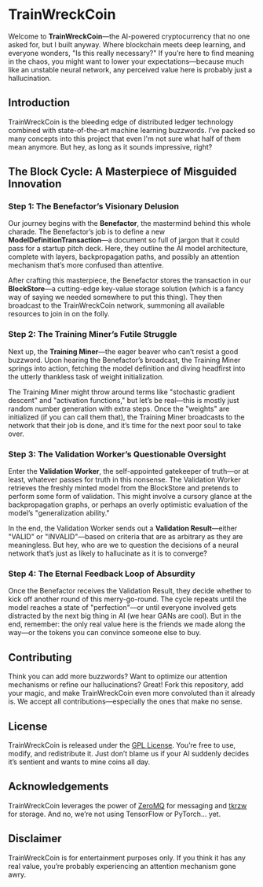 # TrainWreckCoin

Welcome to **TrainWreckCoin**—the AI-powered cryptocurrency that no one asked for, but I built anyway. Where blockchain meets deep learning, and everyone wonders, "Is this really necessary?" If you’re here to find meaning in the chaos, you might want to lower your expectations—because much like an unstable neural network, any perceived value here is probably just a hallucination.

## Introduction

TrainWreckCoin is the bleeding edge of distributed ledger technology combined with state-of-the-art machine learning buzzwords. I’ve packed so many concepts into this project that even I'm not sure what half of them mean anymore. But hey, as long as it sounds impressive, right?

## The Block Cycle: A Masterpiece of Misguided Innovation

### Step 1: The Benefactor’s Visionary Delusion
Our journey begins with the **Benefactor**, the mastermind behind this whole charade. The Benefactor’s job is to define a new **ModelDefinitionTransaction**—a document so full of jargon that it could pass for a startup pitch deck. Here, they outline the AI model architecture, complete with layers, backpropagation paths, and possibly an attention mechanism that’s more confused than attentive.

After crafting this masterpiece, the Benefactor stores the transaction in our **BlockStore**—a cutting-edge key-value storage solution (which is a fancy way of saying we needed somewhere to put this thing). They then broadcast to the TrainWreckCoin network, summoning all available resources to join in on the folly.

### Step 2: The Training Miner’s Futile Struggle
Next up, the **Training Miner**—the eager beaver who can’t resist a good buzzword. Upon hearing the Benefactor’s broadcast, the Training Miner springs into action, fetching the model definition and diving headfirst into the utterly thankless task of weight initialization.

The Training Miner might throw around terms like "stochastic gradient descent" and "activation functions," but let’s be real—this is mostly just random number generation with extra steps. Once the "weights" are initialized (if you can call them that), the Training Miner broadcasts to the network that their job is done, and it’s time for the next poor soul to take over.

### Step 3: The Validation Worker’s Questionable Oversight
Enter the **Validation Worker**, the self-appointed gatekeeper of truth—or at least, whatever passes for truth in this nonsense. The Validation Worker retrieves the freshly minted model from the BlockStore and pretends to perform some form of validation. This might involve a cursory glance at the backpropagation graphs, or perhaps an overly optimistic evaluation of the model’s "generalization ability."

In the end, the Validation Worker sends out a **Validation Result**—either "VALID" or "INVALID"—based on criteria that are as arbitrary as they are meaningless. But hey, who are we to question the decisions of a neural network that’s just as likely to hallucinate as it is to converge?

### Step 4: The Eternal Feedback Loop of Absurdity
Once the Benefactor receives the Validation Result, they decide whether to kick off another round of this merry-go-round. The cycle repeats until the model reaches a state of "perfection"—or until everyone involved gets distracted by the next big thing in AI (we hear GANs are cool). But in the end, remember: the only real value here is the friends we made along the way—or the tokens you can convince someone else to buy.

## Contributing
Think you can add more buzzwords? Want to optimize our attention mechanisms or refine our hallucinations? Great! Fork this repository, add your magic, and make TrainWreckCoin even more convoluted than it already is. We accept all contributions—especially the ones that make no sense.

## License
TrainWreckCoin is released under the [GPL License](LICENSE). You’re free to use, modify, and redistribute it. Just don’t blame us if your AI suddenly decides it’s sentient and wants to mine coins all day.

## Acknowledgements

TrainWreckCoin leverages the power of [ZeroMQ](https://zeromq.org/) for messaging and [tkrzw](https://github.com/estraier/tkrzw) for storage. And no, we’re not using TensorFlow or PyTorch… yet.

## Disclaimer
TrainWreckCoin is for entertainment purposes only. If you think it has any real value, you’re probably experiencing an attention mechanism gone awry.

